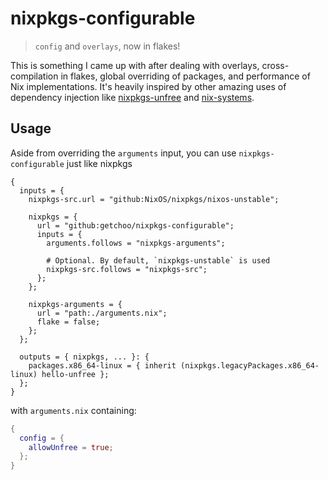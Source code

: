 # nixpkgs-configurable

> `config` and `overlays`, now in flakes!

This is something I came up with after dealing with overlays, cross-compilation
in flakes, global overriding of packages, and performance of Nix
implementations. It's heavily inspired by other amazing uses of dependency
injection like [nixpkgs-unfree](https://github.com/numtide/nixpkgs-unfree) and
[nix-systems](https://github.com/nix-systems/nix-systems).

## Usage

Aside from overriding the `arguments` input, you can use `nixpkgs-configurable` just like nixpkgs

```
{
  inputs = {
    nixpkgs-src.url = "github:NixOS/nixpkgs/nixos-unstable";

    nixpkgs = {
      url = "github:getchoo/nixpkgs-configurable";
      inputs = {
        arguments.follows = "nixpkgs-arguments";

        # Optional. By default, `nixpkgs-unstable` is used
        nixpkgs-src.follows = "nixpkgs-src";
      };
    };

    nixpkgs-arguments = {
      url = "path:./arguments.nix";
      flake = false;
    };
  };

  outputs = { nixpkgs, ... }: {
    packages.x86_64-linux = { inherit (nixpkgs.legacyPackages.x86_64-linux) hello-unfree };
  };
}
```

with `arguments.nix` containing:

```nix
{
  config = {
    allowUnfree = true;
  };
}
```
